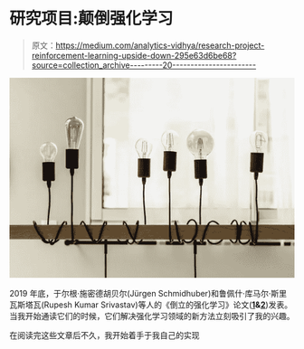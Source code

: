 # 研究项目:颠倒强化学习

> 原文：<https://medium.com/analytics-vidhya/research-project-reinforcement-learning-upside-down-295e63d6be68?source=collection_archive---------20----------------------->

![](img/dbaeab0ec85bd33f2949e4518cfafdfa.png)

2019 年底，于尔根·施密德胡贝尔(Jürgen Schmidhuber)和鲁佩什·库马尔·斯里瓦斯塔瓦(Rupesh Kumar Srivastav)等人的《倒立的强化学习》论文([**1**](https://arxiv.org/abs/1912.02875)**&**[**2**](https://arxiv.org/abs/1912.02877))发表。当我开始通读它们的时候，它们解决强化学习领域的新方法立刻吸引了我的兴趣。

在阅读完这些文章后不久，我开始着手于我自己的实现